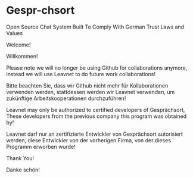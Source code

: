 # Gespr-chsort
Open Source Chat System Built To Comply With German Trust Laws and Values

Welcome!

Willkommen!

Please note we will no longer be using Github for collaborations anymore, instead we will use Leavnet to do future work collaborations!

Bitte beachten Sie, dass wir Github nicht mehr für Kollaborationen verwenden werden, stattdessen werden wir Leavnet verwenden, um zukünftige Arbeitskooperationen durchzuführen!

Leavnet may only be authorized to certified developers of Gesprächsort, These developers from the previous company this program was obtained by!

Leavnet darf nur an zertifizierte Entwickler von Gesprächsort autorisiert werden, diese Entwickler von der vorherigen Firma, von der dieses Programm erworben wurde!

Thank You!

Danke schön!
